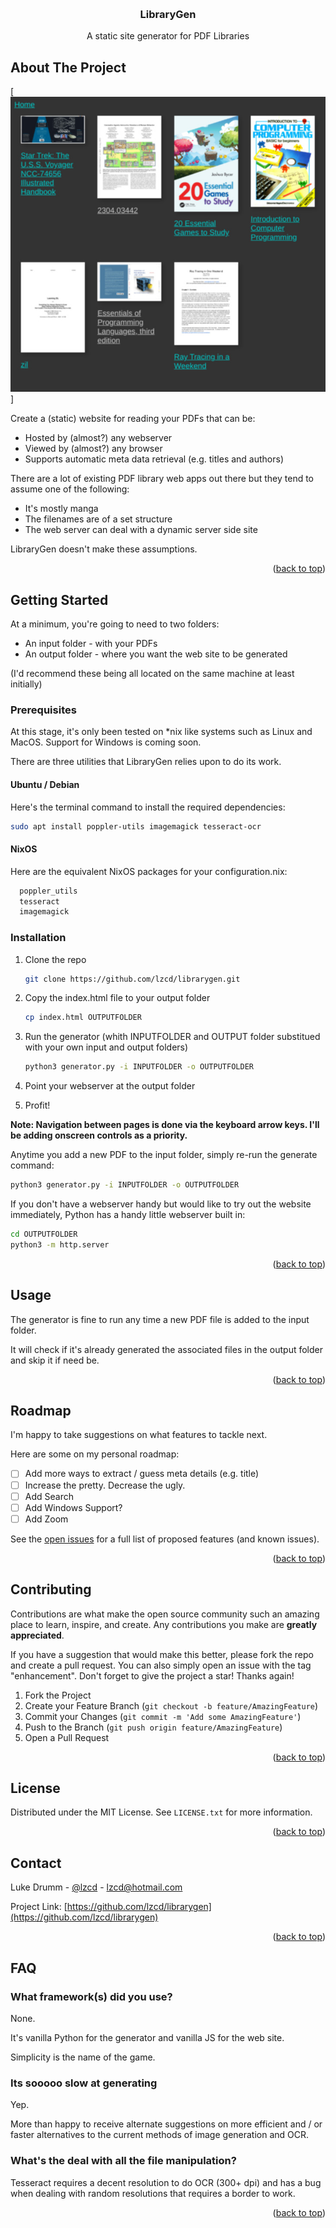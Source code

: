 <a name="readme-top"></a>

<br />
<div align="center">
  <h3 align="center">LibraryGen</h3>

  <p align="center">
    A static site generator for PDF Libraries
  </p>
</div>


<!-- ABOUT THE PROJECT -->
## About The Project

[![Screen Shot][product-screenshot]]

Create a (static) website for reading your PDFs that can be:
* Hosted by (almost?) any webserver
* Viewed by (almost?) any browser
* Supports automatic meta data retrieval (e.g. titles and authors)

There are a lot of existing PDF library web apps out there but they tend to assume one of the following:
* It's mostly manga
* The filenames are of a set structure
* The web server can deal with a dynamic server side site

LibraryGen doesn't make these assumptions.

<p align="right">(<a href="#readme-top">back to top</a>)</p>


<!-- GETTING STARTED -->
## Getting Started

At a minimum, you're going to need to two folders:
* An input folder - with your PDFs
* An output folder - where you want the web site to be generated

(I'd recommend these being all located on the same machine at least initially)


### Prerequisites

At this stage, it's only been tested on *nix like systems such as Linux and MacOS. Support for Windows is coming soon.


There are three utilities that LibraryGen relies upon to do its work.

#### Ubuntu / Debian

Here's the terminal command to install the required dependencies:

  ```sh
  sudo apt install poppler-utils imagemagick tesseract-ocr
  ```

#### NixOS

Here are the equivalent NixOS packages for your configuration.nix:

```nix
  poppler_utils
  tesseract
  imagemagick
```

### Installation


1. Clone the repo
   ```sh
   git clone https://github.com/lzcd/librarygen.git
   ```

2. Copy the index.html file to your output folder
    ```sh
    cp index.html OUTPUTFOLDER
    ```
3. Run the generator (whith INPUTFOLDER and OUTPUT folder substitued with your own input and output folders)
   ```sh
   python3 generator.py -i INPUTFOLDER -o OUTPUTFOLDER
   ```

4. Point your webserver at the output folder

5. Profit!

**Note: Navigation between pages is done via the keyboard arrow keys. I'll be adding onscreen controls as a priority.**

Anytime you add a new PDF to the input folder, simply re-run the generate command:

   ```sh
   python3 generator.py -i INPUTFOLDER -o OUTPUTFOLDER
   ```


If you don't have a webserver handy but would like to try out the website immediately, Python has a handy little webserver built in:

   ```sh
   cd OUTPUTFOLDER
   python3 -m http.server
   ```

<p align="right">(<a href="#readme-top">back to top</a>)</p>


<!-- USAGE EXAMPLES -->
## Usage

The generator is fine to run any time a new PDF file is added to the input folder.

It will check if it's already generated the associated files in the output folder and skip it if need be.

<p align="right">(<a href="#readme-top">back to top</a>)</p>



<!-- ROADMAP -->
## Roadmap

I'm happy to take suggestions on what features to tackle next.

Here are some on my personal roadmap:
- [ ] Add more ways to extract / guess meta details (e.g. title)
- [ ] Increase the pretty. Decrease the ugly.
- [ ] Add Search
- [ ] Add Windows Support? 
- [ ] Add Zoom

See the [open issues](https://github.com/lzcd/librarygen/issues) for a full list of proposed features (and known issues).

<p align="right">(<a href="#readme-top">back to top</a>)</p>


<!-- CONTRIBUTING -->
## Contributing

Contributions are what make the open source community such an amazing place to learn, inspire, and create. Any contributions you make are **greatly appreciated**.

If you have a suggestion that would make this better, please fork the repo and create a pull request. You can also simply open an issue with the tag "enhancement".
Don't forget to give the project a star! Thanks again!

1. Fork the Project
2. Create your Feature Branch (`git checkout -b feature/AmazingFeature`)
3. Commit your Changes (`git commit -m 'Add some AmazingFeature'`)
4. Push to the Branch (`git push origin feature/AmazingFeature`)
5. Open a Pull Request

<p align="right">(<a href="#readme-top">back to top</a>)</p>


<!-- LICENSE -->
## License

Distributed under the MIT License. See `LICENSE.txt` for more information.

<p align="right">(<a href="#readme-top">back to top</a>)</p>



<!-- CONTACT -->
## Contact

Luke Drumm - [@lzcd](https://twitter.com/lzcd) - lzcd@hotmail.com

Project Link: [https://github.com/lzcd/librarygen](https://github.com/lzcd/librarygen)

<p align="right">(<a href="#readme-top">back to top</a>)</p>



<!-- FAQ -->
## FAQ

### What framework(s) did you use?

None.

It's vanilla Python for the generator and vanilla JS for the web site.

Simplicity is the name of the game.

### Its sooooo slow at generating

Yep.

More than happy to receive alternate suggestions on more efficient and / or faster alternatives to the current methods of image generation and OCR.

### What's the deal with all the file manipulation?

Tesseract requires a decent resolution to do OCR (300+ dpi) and has a bug when dealing with random resolutions that requires a border to work.



<p align="right">(<a href="#readme-top">back to top</a>)</p>



<!-- MARKDOWN LINKS & IMAGES -->
<!-- https://www.markdownguide.org/basic-syntax/#reference-style-links -->

[product-screenshot]: images/screenshot.jpg
